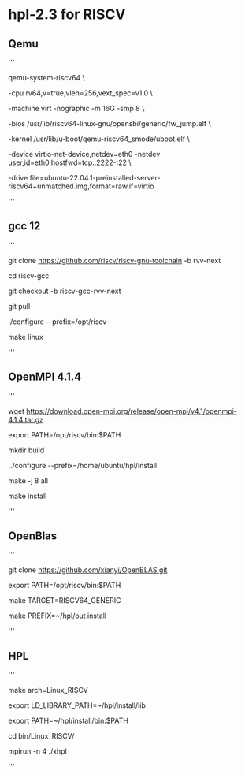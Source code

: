 # hpl-2.3 for RISCV
## Qemu
'''

qemu-system-riscv64 \\

-cpu rv64,v=true,vlen=256,vext_spec=v1.0 \\

-machine virt -nographic -m 16G -smp 8 \\

-bios /usr/lib/riscv64-linux-gnu/opensbi/generic/fw_jump.elf \\

-kernel /usr/lib/u-boot/qemu-riscv64_smode/uboot.elf \\

-device virtio-net-device,netdev=eth0 -netdev user,id=eth0,hostfwd=tcp::2222-:22 \\

-drive file=ubuntu-22.04.1-preinstalled-server-riscv64+unmatched.img,format=raw,if=virtio

'''

## gcc 12
'''

git clone https://github.com/riscv/riscv-gnu-toolchain -b rvv-next

cd riscv-gcc

git checkout -b riscv-gcc-rvv-next

git pull

./configure --prefix=/opt/riscv

make linux

'''

##  OpenMPI 4.1.4
'''

wget https://download.open-mpi.org/release/open-mpi/v4.1/openmpi-4.1.4.tar.gz

export PATH=/opt/riscv/bin:$PATH

mkdir build

../configure --prefix=/home/ubuntu/hpl/install

make -j 8 all

make install

'''

##  OpenBlas
'''

git clone https://github.com/xianyi/OpenBLAS.git

export PATH=/opt/riscv/bin:$PATH

make TARGET=RISCV64_GENERIC

make PREFIX=~/hpl/out install

'''

## HPL
'''

make arch=Linux_RISCV

export LD_LIBRARY_PATH=~/hpl/install/lib

export PATH=~/hpl/install/bin:$PATH

cd bin/Linux_RISCV/

mpirun -n 4 ./xhpl

'''
